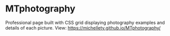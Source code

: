 # MTphotography
Professional page built with CSS grid displaying photography examples and details of each picture.
View: https://michellety.github.io/MTphotography/
